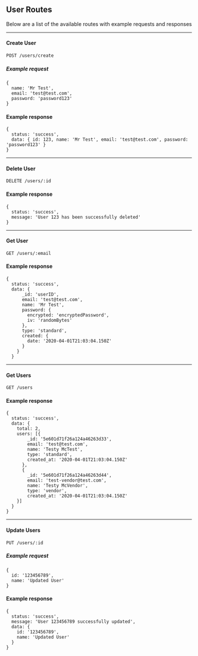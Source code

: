 ## User Routes

Below are a list of the available routes with example requests and responses

---

#### Create User

```
POST /users/create
```

##### Example request

```
{
  name: 'Mr Test',
  email: 'test@test.com',
  password: 'password123'
}
```

#### Example response

```
{
  status: 'success',
  data: { id: 123, name: 'Mr Test', email: 'test@test.com', password: 'password123' }
}
```

---

#### Delete User

```
DELETE /users/:id
```

#### Example response

```
{
  status: 'success',
  message: 'User 123 has been successfully deleted'
}
```

---

#### Get User

```
GET /users/:email
```

#### Example response

```
{
  status: 'success',
  data: {
      _id: 'userID',
      email: 'test@test.com',
      name: 'Mr Test',
      password: {
        encrypted: 'encryptedPassword',
        iv: 'randomBytes'
      },
      type: 'standard',
      created: {
        date: '2020-04-01T21:03:04.150Z'
      }
    }
  }
```

---

#### Get Users

```
GET /users
```

#### Example response

```
{
  status: 'success',
  data: {
    total: 2,
    users: [{
        _id: '5e601d71f26a124a46263d33',
        email: 'test@test.com',
        name: 'Testy McTest',
        type: 'standard',
        created_at: '2020-04-01T21:03:04.150Z'
      },
      {
        _id: '5e601d71f26a124a46263d44',
        email: 'test-vendor@test.com',
        name: 'Testy McVendor',
        type: 'vendor',
        created_at: '2020-04-01T21:03:04.150Z'
    }]
  }
}
```

---

#### Update Users

```
PUT /users/:id
```

##### Example request

```
{
  id: '123456789',
  name: 'Updated User'
}
```

#### Example response

```
{
  status: 'success',
  message: 'User 123456789 successfully updated',
  data: {
    id: '123456789',
    name: 'Updated User'
  }
}
```

